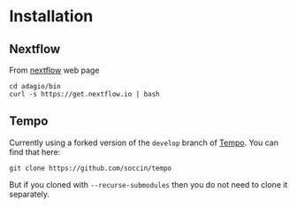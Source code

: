 # Installation

## Nextflow

From [nextflow](https://www.nextflow.io/) web page

```
cd adagio/bin
curl -s https://get.nextflow.io | bash
```

## Tempo

Currently using a forked version of the `develop` branch of [Tempo](http://github.com/mskcc/tempo). You can find that here:

```
git clone https://github.com/soccin/tempo
```

But if you cloned with `--recurse-submodules` then you do not need to clone it separately.

